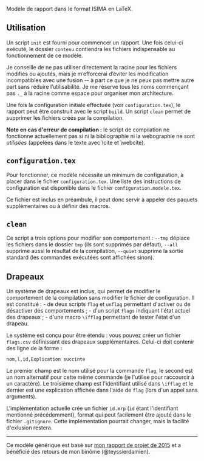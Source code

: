 Modèle de rapport dans le format ISIMA en LaTeX.

Utilisation
----

Un script `init` est fourni pour commencer un rapport. Une fois celui-ci
exécuté, le dossier `contenu` contiendra les fichiers indispensable au
fonctionnement de ce modèle.

Je conseille de ne pas utiliser directement la racine pour les fichiers modifiés
ou ajoutés, mais je m’efforcerai d’éviter les modification incompatibles avec
une fusion -- à part ce que je ne peux pas mettre autre part sans réduire
l’utilisabilité. Je me réserve tous les noms commençant pas `._` à la racine
comme espace pour organiser mon architecture.

Une fois la configuration initiale effectuée (voir `configuration.tex`),
le rapport peut être construit avec le script `build`. Un script `clean`
permet de supprimer les fichiers créés par la compilation.

**Note en cas d'erreur de compilation :** le script de compilation ne fonctionne
actuellement pas si ni la bibliographie ni la webographie ne sont *utilisées*
(appelées dans le texte avec \cite et \webcite).

`configuration.tex`
----
Pour fonctionner, ce modèle nécessite un minimum de configuration, à placer dans
le fichier `configuration.tex`. Une liste des instructions de
configuration est disponible dans le fichier `configuration.modele.tex`.

Ce fichier est inclus en préambule, il peut donc servir à appeler des paquets
supplémentaires ou à définir des macros.

`clean`
----
Ce script a trois options pour modifier son comportement : `--tmp` déplace les
fichiers dans le dossier `tmp` (ils sont supprimés par défaut), `--all`
supprime aussi le résultat de la compilation, `--quiet` supprime la sortie
standard (les commandes exécutées sont affichées sinon).

Drapeaux
----
Un système de drapeaux est inclus, qui permet de modifier le comportement de la
compilation sans modifier le fichier de configuration. Il est constitué :
    - de deux scripts `flag` et `unflag` permettant d'activer ou de
      désactiver des comportements ;
    - d'un script `flags` indiquant l'état actuel des drapeaux ;
    - d'une macro `\ifflag` permettant de tester l'état d'un drapeau.

Le système est conçu pour être étendu : vous pouvez créer un fichier
`flags.csv` définissant des drapeaux supplémentaires. Celui-ci doit contenir
des ligne de la forme :

    nom,l,id,Explication succinte

Le premier champ est le nom utilisé pour la commande `flag`, le second est un
nom alternatif pour cette même commande (je l'utilise pour raccourcir à un
caractère). Le troisième champ est l'identifiant utilisé dans `\ifflag` et le
dernier est une explication affichée dans l'aide de `flag` (lors d'un appel
sans arguments).

L'implémentation actuelle crée un fichier `id.mrp` (`id` étant l'identifiant
mentionné précédemment), format qui peut facilement être ajouté dans le fichier
`.gitignore`. Cette implémentation pourrait changer, mais la facilité
d'exlusion restera.

----

Ce modèle générique est basé sur [mon rapport de projet de 2015](https://github.com/Guimier/projet2-rapport) et a bénéficié des retours de mon binôme (@teyssierdamien).

